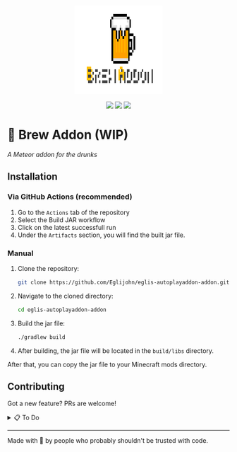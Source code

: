 <p align="center">
    <img src="BrewAddonLogo.png" width="200" height="200" style="image-rendering: pixelated;">
</p>

<p align="center">
  <img src="https://img.shields.io/badge/status-WIP-yellow" />
  <img src="https://img.shields.io/badge/PRs-welcome-yellow" />
  <img src="https://img.shields.io/badge/made%20with-%F0%9F%8D%BA-ffe200" />
</p>

# 🍺 Brew Addon (WIP)
_A Meteor addon for the drunks_

## Installation
### Via GitHub Actions (recommended)
1. Go to the `Actions` tab of the repository
2. Select the Build JAR workflow
3. Click on the latest successfull run
4. Under the `Artifacts` section, you will find the built jar file.

### Manual
1. Clone the repository:
   ```bash
   git clone https://github.com/Eglijohn/eglis-autoplayaddon-addon.git
   ```

2. Navigate to the cloned directory:
   ```bash
   cd eglis-autoplayaddon-addon
   ```

3. Build the jar file:
   ```bash
   ./gradlew build
   ```

4. After building, the jar file will be located in the `build/libs` directory.

After that, you can copy the jar file to your Minecraft mods directory.

## Contributing
Got a new feature? PRs are welcome!

<details>
<summary>📋 To Do</summary>

- [x] Add addon structure
- [x] Teleport Util
- [x] Add modules
    - [ ] R3akeOn3_'s Auto Sign
    - [ ] R3akeOn3_'s Shulker Preview
    - [x] Eglijohn's stuff 
- [ ] Make support for mc 1.21.1 - Latest
- [ ] Get people to actually use it

</details>

---

Made with 🍺 by people who probably shouldn't be trusted with code.
